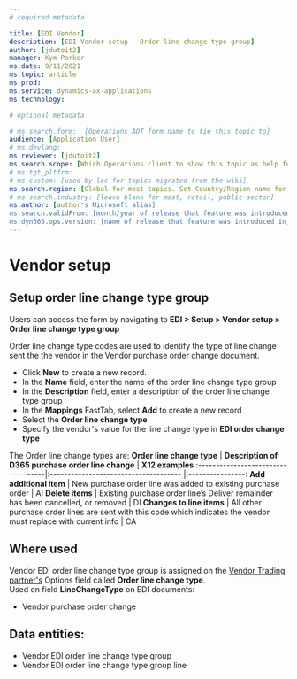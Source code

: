```yaml
---
# required metadata

title: [EDI Vendor]
description: [EDI Vendor setup - Order line change type group]
author: [jdutoit2]
manager: Kym Parker
ms.date: 9/11/2021
ms.topic: article
ms.prod: 
ms.service: dynamics-ax-applications
ms.technology: 

# optional metadata

# ms.search.form:  [Operations AOT form name to tie this topic to]
audience: [Application User]
# ms.devlang: 
ms.reviewer: [jdutoit2]
ms.search.scope: [Which Operations client to show this topic as help for, to be set by content strategist, see list here: https://microsoft.sharepoint.com/teams/DynDoc/_layouts/15/WopiFrame.aspx?sourcedoc={23419e1c-eb64-42e9-aa9b-79875b428718}&action=edit&wd=target%28Core%20Dynamics%20AX%20CP%20requirements%2Eone%7C4CC185C0%2DEFAA%2D42CD%2D94B9%2D8F2A45E7F61A%2FVersions%20list%20for%20docs%20topics%7CC14BE630%2D5151%2D49D6%2D8305%2D554B5084593C%2F%29]
# ms.tgt_pltfrm: 
# ms.custom: [used by loc for topics migrated from the wiki]
ms.search.region: [Global for most topics. Set Country/Region name for localizations]
# ms.search.industry: [leave blank for most, retail, public sector]
ms.author: [author's Microsoft alias]
ms.search.validFrom: [month/year of release that feature was introduced in, in format yyyy-mm-dd]
ms.dyn365.ops.version: [name of release that feature was introduced in, see list here: https://microsoft.sharepoint.com/teams/DynDoc/_layouts/15/WopiFrame.aspx?sourcedoc={23419e1c-eb64-42e9-aa9b-79875b428718}&action=edit&wd=target%28Core%20Dynamics%20AX%20CP%20requirements%2Eone%7C4CC185C0%2DEFAA%2D42CD%2D94B9%2D8F2A45E7F61A%2FVersions%20list%20for%20docs%20topics%7CC14BE630%2D5151%2D49D6%2D8305%2D554B5084593C%2F%29]
---
```


# Vendor setup
## Setup order line change type group

Users can access the form by navigating to **EDI > Setup > Vendor setup > Order line change type group**

Order line change type codes are used to identify the type of line change sent the the vendor in the Vendor purchase order change document.

-	Click **New** to create a new record. 
-	In the **Name** field, enter the name of the order line change type group
-	In the **Description** field, enter a description of the order line change type group
-	In the **Mappings** FastTab, select **Add** to create a new record
-	Select the **Order line change type**
-	Specify the vendor's value for the line change type in **EDI order change type**

The Order line change types are:
**Order line change type** 	        | **Description of D365 purchase order line change**            | **X12 examples**
:-----------------------------------|:-------------------------------------                         |:----------------:
**Add additional item**             | New purchase order line was added to existing purchase order	| AI
**Delete items**                    | Existing purchase order line’s Deliver remainder has been cancelled, or removed | DI
**Changes to line items**           | All other purchase order lines are sent with this code which indicates the vendor must replace with current info | CA


## Where used
Vendor EDI order line change type group is assigned on the [Vendor Trading partner's](../Trading%20partner.md) Options field called **Order line change type**. <br>
Used on field **LineChangeType** on EDI documents:
- Vendor purchase order change

## Data entities:
- Vendor EDI order line change type group
- Vendor EDI order line change type group line

